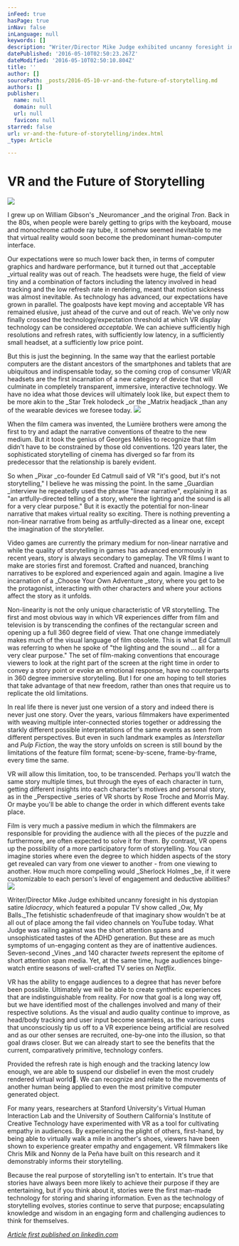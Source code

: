 ```yaml
---
inFeed: true
hasPage: true
inNav: false
inLanguage: null
keywords: []
description: "Writer/Director Mike Judge exhibited uncanny foresight in his dystopian satire Idiocracy, which featured a popular TV show called Ow, My Balls.The fetishistic schadenfreude of that imaginary show wouldn't be at all out of place among the fail video channels on YouTube today. What Judge was railing against was the short attention spans and unsophisticated tastes of the ADHD generation. But these are as much symptoms of un-engaging content as they are of inattentive audiences. Seven-second Vines and 140 character tweets represent the epitome of short attention span media. Yet, at the same time, huge audiences binge-watch entire seasons of well-crafted TV series on Netflix."
datePublished: '2016-05-10T02:50:23.267Z'
dateModified: '2016-05-10T02:50:10.804Z'
title: ''
author: []
sourcePath: _posts/2016-05-10-vr-and-the-future-of-storytelling.md
authors: []
publisher:
  name: null
  domain: null
  url: null
  favicon: null
starred: false
url: vr-and-the-future-of-storytelling/index.html
_type: Article

---
```

# VR and the Future of Storytelling
![](https://the-grid-user-content.s3-us-west-2.amazonaws.com/e8b6ecbd-b98a-4ee9-ace3-49fd6442d276.jpg)

I grew up on William Gibson's _Neuromancer _and the original _Tron_. Back in the 80s, when people were barely getting to grips with the keyboard, mouse and monochrome cathode ray tube, it somehow seemed inevitable to me that virtual reality would soon become the predominant human-computer interface.

Our expectations were so much lower back then, in terms of computer graphics and hardware performance, but it turned out that _acceptable _virtual reality was out of reach. The headsets were huge, the field of view tiny and a combination of factors including the latency involved in head tracking and the low refresh rate in rendering, meant that motion sickness was almost inevitable. As technology has advanced, our expectations have grown in parallel. The goalposts have kept moving and acceptable VR has remained elusive, just ahead of the curve and out of reach. We've only now finally crossed the technology/expectation threshold at which VR display technology can be considered _acceptable_. We can achieve sufficiently high resolutions and refresh rates, with sufficiently low latency, in a sufficiently small headset, at a sufficiently low price point.

But this is just the beginning. In the same way that the earliest portable computers are the distant ancestors of the smartphones and tablets that are ubiquitous and indispensable today, so the coming crop of consumer VR/AR headsets are the first incarnation of a new category of device that will culminate in completely transparent, immersive, interactive technology. We have no idea what those devices will ultimately look like, but expect them to be more akin to the _Star Trek holodeck _or the _Matrix headjack _than any of the wearable devices we foresee today.
![](https://the-grid-user-content.s3-us-west-2.amazonaws.com/cec5eed7-5626-4240-969b-312cf6478926.jpg)

When the film camera was invented, the Lumière brothers were among the first to try and adapt the narrative conventions of theatre to the new medium. But it took the genius of Georges Méliès to recognize that film didn't have to be constrained by those old conventions. 120 years later, the sophisticated storytelling of cinema has diverged so far from its predecessor that the relationship is barely evident.

So when _Pixar _co-founder Ed Catmull said of VR "it's good, but it's not storytelling," I believe he was missing the point. In the same _Guardian _interview he repeatedly used the phrase "linear narrative", explaining it as "an artfully-directed telling of a story, where the lighting and the sound is all for a very clear purpose." But it is exactly the potential for non-linear narrative that makes virtual reality so exciting. There is nothing preventing a non-linear narrative from being as artfully-directed as a linear one, except the imagination of the storyteller.

Video games are currently the primary medium for non-linear narrative and while the quality of storytelling in games has advanced enormously in recent years, story is always secondary to gameplay. The VR films I want to make are stories first and foremost. Crafted and nuanced, branching narratives to be explored and experienced again and again. Imagine a live incarnation of a _Choose Your Own Adventure _story, where you get to be the protagonist, interacting with other characters and where your actions affect the story as it unfolds. 

Non-linearity is not the only unique characteristic of VR storytelling. The first and most obvious way in which VR experiences differ from film and television is by transcending the confines of the rectangular screen and opening up a full 360 degree field of view. That one change immediately makes much of the visual language of film obsolete. This is what Ed Catmull was referring to when he spoke of "the lighting and the sound ... all for a very clear purpose." The set of film-making conventions that encourage viewers to look at the right part of the screen at the right time in order to convey a story point or evoke an emotional response, have no counterparts in 360 degree immersive storytelling. But I for one am hoping to tell stories that take advantage of that new freedom, rather than ones that require us to replicate the old limitations.

In real life there is never just one version of a story and indeed there is never just one story. Over the years, various filmmakers have experimented with weaving multiple inter-connected stories together or addressing the starkly different possible interpretations of the same events as seen from different perspectives. But even in such landmark examples as _Interstellar_ and _Pulp Fiction_, the way the story unfolds on screen is still bound by the limitations of the feature film format; scene-by-scene, frame-by-frame, every time the same.

VR will allow this limitation, too, to be transcended. Perhaps you'll watch the same story multiple times, but through the eyes of each character in turn, getting different insights into each character's motives and personal story, as in the _Perspective _series of VR shorts by Rose Troche and Morris May. Or maybe you'll be able to change the order in which different events take place.

Film is very much a passive medium in which the filmmakers are responsible for providing the audience with all the pieces of the puzzle and furthermore, are often expected to solve it for them. By contrast, VR opens up the possibility of a more participatory form of storytelling. You can imagine stories where even the degree to which hidden aspects of the story get revealed can vary from one viewer to another - from one viewing to another. How much more compelling would _Sherlock Holmes _be, if it were customizable to each person's level of engagement and deductive abilities?
![](https://the-grid-user-content.s3-us-west-2.amazonaws.com/c20b361a-0197-4311-836f-b65afc96097c.jpg)

Writer/Director Mike Judge exhibited uncanny foresight in his dystopian satire _Idiocracy_, which featured a popular TV show called _Ow, My Balls._The fetishistic schadenfreude of that imaginary show wouldn't be at all out of place among the fail video channels on YouTube today. What Judge was railing against was the short attention spans and unsophisticated tastes of the ADHD generation. But these are as much symptoms of un-engaging content as they are of inattentive audiences. Seven-second _Vines _and 140 character _tweets_ represent the epitome of short attention span media. Yet, at the same time, huge audiences binge-watch entire seasons of well-crafted TV series on _Netflix_.

VR has the ability to engage audiences to a degree that has never before been possible. Ultimately we will be able to create synthetic experiences that are indistinguishable from reality. For now that goal is a long way off, but we have identified most of the challenges involved and many of their respective solutions. As the visual and audio quality continue to improve, as head/body tracking and user input become seamless, as the various cues that unconsciously tip us off to a VR experience being artificial are resolved and as our other senses are recruited, one-by-one into the illusion, so that goal draws closer. But we can already start to see the benefits that the current, comparatively primitive, technology confers.

Provided the refresh rate is high enough and the tracking latency low enough, we are able to suspend our disbelief in even the most crudely rendered virtual world. We can recognize and relate to the movements of another human being applied to even the most primitive computer generated object.

For many years, researchers at Stanford University's Virtual Human Interaction Lab and the University of Southern California's Institute of Creative Technology have experimented with VR as a tool for cultivating empathy in audiences. By experiencing the plight of others, first-hand, by being able to virtually walk a mile in another's shoes, viewers have been shown to experience greater empathy and engagement. VR filmmakers like Chris Milk and Nonny de la Peña have built on this research and it demonstrably informs their storytelling.

Because the real purpose of storytelling isn't to entertain. It's true that stories have always been more likely to achieve their purpose if they are entertaining, but if you think about it, stories were the first man-made technology for storing and sharing information. Even as the technology of storytelling evolves, stories continue to serve that purpose; encapsulating knowledge and wisdom in an engaging form and challenging audiences to think for themselves.

[_Article first published on linkedin.com_][0]

[0]: https://www.linkedin.com/pulse/vr-future-storytelling-ollie-rankin
